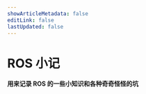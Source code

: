```yaml
---
showArticleMetadata: false
editLink: false
lastUpdated: false
---
```


# ROS 小记

**用来记录 ROS 的一些小知识和各种奇奇怪怪的坑**